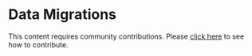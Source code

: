 # Data Migrations
This content requires community contributions. Please [click here](../index.md) to see how to contribute.